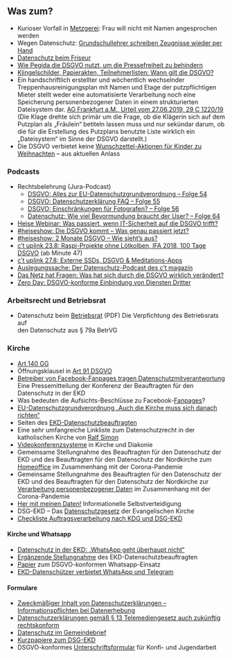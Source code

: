 Was zum?
--------
* Kurioser Vorfall in [Metzgerei](http://www.general-anzeiger-bonn.de/news/panorama/Frau-will-nicht-mit-Namen-angesprochen-werden-article3997944.html): Frau will nicht mit Namen angesprochen werden
* Wegen Datenschutz: [Grundschullehrer schreiben Zeugnisse wieder per Hand](http://www.spiegel.de/lebenundlernen/schule/duesseldorf-grundschullehrer-schreiben-zeugnisse-wieder-per-hand-a-1215097.html)
* [Datenschutz beim Friseur](https://lutz.donnerhacke.de/Blog/Datenschutz-beim-Friseur)
* [Wie Pegida die DSGVO nutzt, um die Pressefreiheit zu behindern](https://www.sueddeutsche.de/muenchen/verwirrung-bei-der-polizei-wie-pegida-die-dsgvo-nutzt-um-die-pressefreiheit-zu-behindern-1.4103837)
* [Klingelschilder, Papierakten, Teilnehmerlisten: Wann gilt die DSGVO?](https://www.cr-online.de/blog/2018/10/16/klingelschilder-papierakten-teilnehmerlisten-wann-gilt-die-dsgvo/)
* Ein handschriftlich erstellter und wöchentlich wechselnder Treppenhausreinigungsplan mit Namen und Etage der putzpflichtigen Mieter stellt weder eine automatisierte Verarbeitung noch eine Speicherung personenbezogener Daten in einem strukturierten Dateisystem dar. [AG Frankfurt a.M., Urteil vom 27.06.2019, 29 C 1220/19](https://www.rv.hessenrecht.hessen.de/bshe/document/LARE190035819) (Die Klage drehte sich primär um die Frage, ob die Klägerin sich auf dem Putzplan als „Fräulein“ betiteln lassen muss und nur sekündar darum, ob die für die Erstellung des Putzplans benutzte Liste wirklich ein „Dateisystem“ im Sinne der DSGVO darstellt.)
* Die DSGVO verbietet keine [Wunschzettel-Aktionen für Kinder zu Weihnachten](https://bdsg-externer-datenschutzbeauftragter.de/presse/die-dsgvo-verbietet-keine-wunschzettel-aktionen-fuer-kinder-zu-weihnachten-aus-aktuellen-anlass/) – aus aktuellen Anlass
### Podcasts
* Rechtsbelehrung (Jura-Podcast)
    * [DSGVO: Alles zur EU-Datenschutzgrundverordnung – Folge 54](https://rechtsbelehrung.com/dsgvo-alles-zur-eu-datenschutzgrundverordnung-rechtsbelehrung-folge-54-jura-podcast/)
    * [DSGVO: Datenschutzerklärung FAQ – Folge 55](https://rechtsbelehrung.com/dsgvo-datenschutzerklaerung-faq-rechtsbelehrung-folge-55/)
    * [DSGVO: Einschränkungen für Fotografen? – Folge 56](https://rechtsbelehrung.com/dsgvo-einschraenkungen-fuer-fotografen-rechtsbelehrung-folge-56-jura-podcast/)
    * [Datenschutz: Wie viel Bevormundung braucht der User? – Folge 64](https://rechtsbelehrung.com/datenschutz-user-bevormundung-rechtsbelehrung-folge-64/)
* [Heise Webinar: Was passiert, wenn IT-Sicherheit auf die DSGVO trifft?](https://www.youtube.com/watch?v=hncpnTbKfvI)
* [#heiseshow: Die DSGVO kommt – Was genau passiert jetzt?](https://www.youtube.com/watch?v=KmrkP2yyrms)
* [#heiseshow: 2 Monate DSGVO – Wie sieht’s aus?](https://www.heise.de/video/artikel/heiseshow-live-ab-12-Uhr-2-Monate-DSGVO-wie-sieht-s-aus-4128369.html)
* [c’t uplink 23.8: Raspi-Projekte ohne Lötkolben, IFA 2018, 100 Tage DSGVO](https://www.heise.de/ct/artikel/c-t-uplink-23-8-Raspi-Projekte-ohne-Loetkolben-IFA-2018-100-Tage-DSGVO-4149014.html?t=20) (ab Minute 47)
* [c’t uplink 27.8: Externe SSDs, DSGVO & Meditations-Apps](https://www.heise.de/ct/artikel/c-t-uplink-27-8-Externe-SSDs-DSGVO-Meditations-Apps-4439062.html)
* [Auslegungssache: Der Datenschutz-Podcast des c’t magazin](https://www.heise.de/ct/artikel/Auslegungssache-Der-Datenschutz-Podcast-des-c-t-magazin-4571821.html)
* [Das Netz hat Fragen: Was hat sich durch die DSGVO wirklich verändert?](https://www.spiegel.de/netzwelt/web/netzteil-podcast-das-netz-hat-fragen-zum-datenschutz-a-1286497.html)
* [Zero Day: DSGVO-konforme Einbindung von Diensten Dritter](https://0x0d.de/2021/03/05/0d076-dsgvo-konforme-einbindung-von-diensten-dritter/)
### Arbeitsrecht und Betriebsrat
* Datenschutz beim [Betriebsrat](https://www.datenschutz-notizen.de/wp-content/uploads/2022/03/DuD2_2022_Rossow_Datenschutz_beim_BR.pdf) (PDF) Die Verpfichtung des Betriebsrats auf  
    den Datenschutz aus § 79a BetrVG
### Kirche
* [Art 140 GG](https://www.gesetze-im-internet.de/gg/art_140.html)
* Öffnungsklausel in [Art 91 DSGVO](https://dsgvo-gesetz.de/art-91-dsgvo/)
* [Betreiber von Facebook-Fanpages tragen Datenschutzmitverantwortung](https://datenschutz.ekd.de/2018/06/06/pressemitteilung-2/)  
    Eine Pressemitteilung der Konferenz der Beauftragten für den Datenschutz in der EKD
* Was bedeuten die Aufsichts-Beschlüsse zu Facebook-[Fanpages](https://artikel91.eu/2022/05/11/was-bedeuten-die-aufsichts-beschluesse-zu-facebook-fanpages/)?
* [EU-Datenschutzgrundverordnung „Auch die Kirche muss sich danach richten“](https://www.die-tagespost.de/feuilleton/online/EU-Datenschutzgrundverordnung-Auch-die-Kirche-muss-sich-danach-richten;art4690,188327)
* Seiten des [EKD-Datenschutzbeauftragten](https://datenschutz.ekd.de/)
* Eine sehr umfangreiche Linkliste zum Datenschutzrecht in der katholischen Kirche von [Ralf Simon](https://blog.ralf-simon.de/2019/01/hilfreiche-links-zum-kdg-und-zur-dsgvo/?utm_source=twitter&utm_medium=post&utm_campaign=blog.2019.beitrag&utm_term=alle&utm_content=hilfreiche_links_kdg_dsgvo)
* [Videokonferenzsysteme](https://datenschutz.ekd.de/2020/04/03/videokonferenzsysteme-in-kirche-und-diakonie/) in Kirche und Diakonie
* Gemeinsame Stellungnahme des Beauftragten für den Datenschutz der EKD und des Beauftragten für den Datenschutz der Nordkirche zum [Homeoffice](https://datenschutz.ekd.de/wp-content/uploads/2020/03/Stellungnahme_Homeoffice.pdf) im Zusammenhang mit der Corona-Pandemie
* Gemeinsame Stellungnahme des Beauftragten für den Datenschutz der EKD und des Beauftragten für den Datenschutz der Nordkirche zur [Verarbeitung personenbezogener Daten](https://datenschutz.ekd.de/wp-content/uploads/2020/03/Stellungnahme_pbD_Corona.pdf) im Zusammenhang mit der Corona-Pandemie
* [Her mit meinen Daten!](https://artikel91.eu/2021/03/30/her-mit-meinen-daten-informationelle-selbstverteidigung/) Informationelle Selbstverteidigung
* DSG-EKD – Das [Datenschutzgesetz](https://www.dr-datenschutz.de/dsg-ekd-das-datenschutzgesetz-der-evangelischen-kirche/) der Evangelischen Kirche
* [Checkliste Auftragsverarbeitung nach KDG und DSG-EKD](https://artikel91.eu/2022/07/25/checkliste-auftragsverarbeitung-nach-kdg-und-dsg-ekd/)
#### Kirche und Whatsapp
* [Datenschutz in der EKD: „WhatsApp geht überhaupt nicht“](https://www.evangelisch.de/inhalte/150140/23-05-2018/der-ekd-datenschutzbeauftragte-michael-jacob-ueber-die-dsgvo-und-die-eu-verordnung)
* [Ergänzende Stellungnahme](https://datenschutz.ekd.de/wp-content/uploads/2018/10/Erg%C3%A4nzende-Stellungnahm-Messgr-Dienste.pdf) des EKD-Datenschutzbeauftragten
* [Papier](http://neumedier.de/digitalekirche.php#features3-75) zum DSGVO-konformen Whatsapp-Einsatz
* [EKD-Datenschützer verbietet WhatsApp und Telegram](https://www.katholisch.de/aktuelles/aktuelle-artikel/ekd-datenschutzer-verbietet-whatsapp-und-telegram)
#### Formulare
* [Zweckmäßiger Inhalt von Datenschutzerklärungen – Informationspflichten bei Datenerhebung](https://datenschutz.ekd.de/2018/05/09/zweckmaessiger-inhalt-von-datenschutzerklaerungen-informationspflichten-bei-datenerhebung/)
* [Datenschutzerklärungen gemäß § 13 Telemediengesetz auch zukünftig rechtskonform](https://datenschutz.ekd.de/2018/04/26/datenschutzerklaerungen-gemaess-%C2%A7-13-telemediengesetz-tmg-werden-auch-zukuenftig-rechtskonform-bleiben/)
* [Datenschutz im Gemeindebrief](https://datenschutz.ekd.de/infothek-items/datenschutz-im-gemeindebrief/)
* [Kurzpapiere zum DSG-EKD](https://datenschutz.ekd.de/infothek-items/kurzpapiere-zum-neuen-ekd-datenschutzgesetz-dsg-ekd/)
* DSGVO-konformes [Unterschriftsformular](https://thomas-ebinger.de/2018/09/dsgvo-konformes-unterschriftsformular-fuer-konfi-und-jugendarbeit/) für Konfi- und Jugendarbeit
